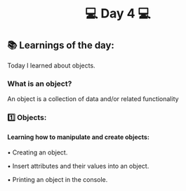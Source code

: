 <h1 align="center">💻 Day 4 💻</h1>

<h2>📚 Learnings of the day:</h2>
<p>Today I learned about objects.</p>
<h3>What is an object?</h3>
<p>An object is a collection of data and/or related functionality</p>
<h3>1️⃣ Objects: </h3>
<h4>Learning how to manipulate and create objects:</h4>
<p>• Creating an object.</p>
<p>• Insert attributes and their values into an object.</p>
<p>• Printing an object in the console.</p>
